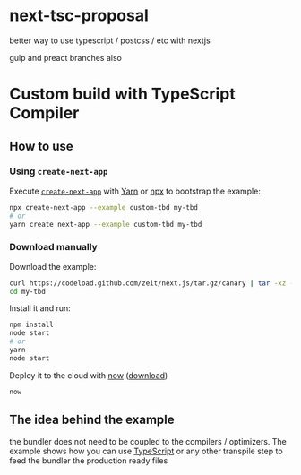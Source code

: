 # next-tsc-proposal
better way to use typescript / postcss / etc with nextjs

gulp and preact branches also

# Custom build with TypeScript Compiler

## How to use

### Using `create-next-app`

Execute [`create-next-app`](https://github.com/segmentio/create-next-app) with [Yarn](https://yarnpkg.com/lang/en/docs/cli/create/) or [npx](https://github.com/zkat/npx#readme) to bootstrap the example:

```bash
npx create-next-app --example custom-tbd my-tbd
# or
yarn create next-app --example custom-tbd my-tbd
```

### Download manually

Download the example:

```bash
curl https://codeload.github.com/zeit/next.js/tar.gz/canary | tar -xz --strip=2 next.js-canary/examples/custom-tbd
cd my-tbd
```

Install it and run:

```bash
npm install
node start
# or
yarn
node start
```

Deploy it to the cloud with [now](https://zeit.co/now) ([download](https://zeit.co/download))

```bash
now
```

## The idea behind the example
the bundler does not need to be coupled to the compilers / optimizers.
The example shows how you can use [TypeScript](https://typescriptlang.com) or any other transpile step to feed the bundler the production ready files 
